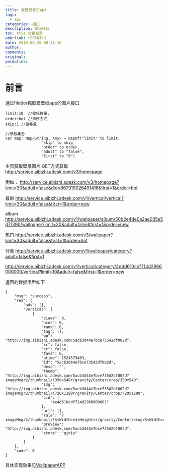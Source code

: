 ```yaml
---
title: 爱壁纸音乐api
tags:
  - api
categories: 接口
description: 壁纸接口
toc: true 文章目录
abbrlink: f296039d
date: 2016-08-25 08:21:16
author:
comments:
original:
permalink:
---
```

# 前言
通过fildder抓取爱壁纸app的图片接口

```
limit:10  //壁纸数量,
order:hot //排序方式
skip:1 //偏移量

//参数集合
var map: Map<String, Any> = mapOf("limit" to limit,
                "skip" to skip,
                "order" to order,
                "adult" to "false",
                "first" to "0")
```

主页获取壁纸图片 GET方式获取
http://service.aibizhi.adesk.com/v3/homepage 

例如：
http://service.aibizhi.adesk.com/v3/homepage?limit=30&adult=false&did=867919026491418&first=1&order=hot


最新
http://service.aibizhi.adesk.com/v1/vertical/vertical?limit=30&adult=false&first=1&order=new


album
http://service.aibizhi.adesk.com/v1/wallpaper/album/50b2e4de0a2ae035e5d7139b/wallpaper?limit=30&adult=false&first=1&order=new

热门
http://service.aibizhi.adesk.com/v3/wallpaper?limit=30&adult=false&first=1&order=hot

分类
http://service.aibizhi.adesk.com/v1/wallpaper/category?adult=false&first=1


http://service.aibizhi.adesk.com/v1/vertical/category/4e4d610cdf714d2966000000/vertical?limit=10&adult=false&first=1&order=new


返回的数据类型如下
```
{
    "msg": "success",
    "res": {
        "ads": [],
        "vertical": [
            {
                "views": 0,
                "ncos": 0,
                "rank": 6,
                "tag": [],
                "wp": "http://img.aibizhi.adesk.com/5acb3d44e7bce73542df002d",
                "xr": false,
                "cr": false,
                "favs": 6,
                "atime": 1524575403,
                "id": "5acb3d44e7bce73542df002d",
                "desc": "",
                "thumb": "http://img.aibizhi.adesk.com/5acb3d44e7bce73542df002d?imageMogr2/thumbnail/!350x540r/gravity/Center/crop/350x540",
                "img": "http://img.aibizhi.adesk.com/5acb3d44e7bce73542df002d?imageMogr2/thumbnail/!720x1280r/gravity/Center/crop/720x1280",
                "cid": [
                    "4e4d610cdf714d2966000002"
                ],
                "url": [],
                "rule": "?imageMogr2/thumbnail/!$<Width>x$<Height>r/gravity/Center/crop/$<Width>x$<Height>",
                "preview": "http://img.aibizhi.adesk.com/5acb3d44e7bce73542df002d",
                "store": "qiniu"
            }
        ]
    },
    "code": 0
}
```

具体实现效果见[WallpaperAPP](https://github.com/caiyonglong/WallPaperApp)